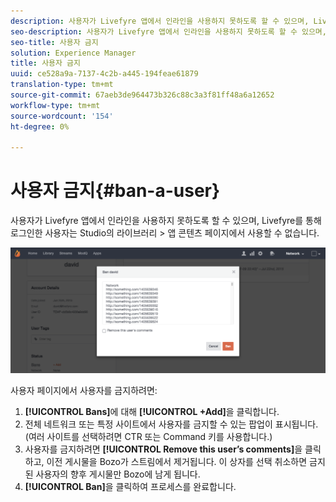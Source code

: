```yaml
---
description: 사용자가 Livefyre 앱에서 인라인을 사용하지 못하도록 할 수 있으며, Livefyre를 통해 로그인한 사용자는 Studio의 라이브러리 > 앱 콘텐츠 페이지에서 사용할 수 없습니다.
seo-description: 사용자가 Livefyre 앱에서 인라인을 사용하지 못하도록 할 수 있으며, Livefyre를 통해 로그인한 사용자는 Studio의 라이브러리 > 앱 콘텐츠 페이지에서 사용할 수 없습니다.
seo-title: 사용자 금지
solution: Experience Manager
title: 사용자 금지
uuid: ce528a9a-7137-4c2b-a445-194feae61879
translation-type: tm+mt
source-git-commit: 67aeb3de964473b326c88c3a3f81ff48a6a12652
workflow-type: tm+mt
source-wordcount: '154'
ht-degree: 0%

---
```



# 사용자 금지{#ban-a-user}

사용자가 Livefyre 앱에서 인라인을 사용하지 못하도록 할 수 있으며, Livefyre를 통해 로그인한 사용자는 Studio의 라이브러리 > 앱 콘텐츠 페이지에서 사용할 수 없습니다.

![](assets/UsersBan2-1024x409.png)

사용자 페이지에서 사용자를 금지하려면:

1. **[!UICONTROL Bans]**&#x200B;에 대해 **[!UICONTROL +Add]**&#x200B;을 클릭합니다.
1. 전체 네트워크 또는 특정 사이트에서 사용자를 금지할 수 있는 팝업이 표시됩니다. (여러 사이트를 선택하려면 CTR 또는 Command 키를 사용합니다.)
1. 사용자를 금지하려면 **[!UICONTROL Remove this user’s comments]**&#x200B;을 클릭하고, 이전 게시물을 Bozo가 스트림에서 제거됩니다. 이 상자를 선택 취소하면 금지된 사용자의 향후 게시물만 Bozo에 남게 됩니다.
1. **[!UICONTROL Ban]**&#x200B;을 클릭하여 프로세스를 완료합니다.
